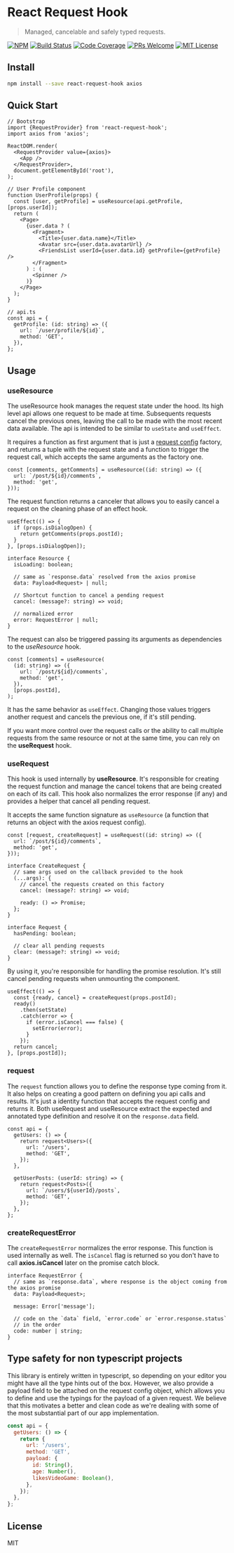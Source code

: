 # React Request Hook

> Managed, cancelable and safely typed requests.

<!-- prettier-ignore-start -->
[![NPM](https://img.shields.io/npm/v/react-request-hook.svg)][npm]
[![Build Status][build-badge]][build]
[![Code Coverage][coverage-badge]][coverage]
[![PRs Welcome][prs-badge]][prs]
[![MIT License][license-badge]][license]

<!-- prettier-ignore-end -->

## Install

```bash
npm install --save react-request-hook axios
```

## Quick Start

```tsx
// Bootstrap
import {RequestProvider} from 'react-request-hook';
import axios from 'axios';

ReactDOM.render(
  <RequestProvider value={axios}>
    <App />
  </RequestProvider>,
  document.getElementById('root'),
);
```

```tsx
// User Profile component
function UserProfile(props) {
  const [user, getProfile] = useResource(api.getProfile, [props.userId]);
  return (
    <Page>
      {user.data ? (
        <Fragment>
          <Title>{user.data.name}</Title>
          <Avatar src={user.data.avatarUrl} />
          <FriendsList userId={user.data.id} getProfile={getProfile} />
        </Fragment>
      ) : (
        <Spinner />
      )}
    </Page>
  );
}
```

```tsx
// api.ts
const api = {
  getProfile: (id: string) => ({
    url: `/user/profile/${id}`,
    method: 'GET',
  }),
};
```

## Usage

### useResource

The useResource hook manages the request state under the hood. Its high level api allows one request to be made at time. Subsequents requests cancel the previous ones, leaving the call to be made with the most recent data available. The api is intended to be similar to `useState` and `useEffect`.

It requires a function as first argument that is just a [request config][axios-request-config] factory, and returns a tuple with the request state and a function to trigger the request call, which accepts the same arguments as the factory one.

```tsx
const [comments, getComments] = useResource((id: string) => ({
  url: `/post/${id}/comments`,
  method: 'get',
}));
```

The request function returns a canceler that allows you to easily cancel a request on the cleaning phase of an effect hook.

```tsx
useEffect(() => {
  if (props.isDialogOpen) {
    return getComments(props.postId);
  }
}, [props.isDialogOpen]);
```

```tsx
interface Resource {
  isLoading: boolean;

  // same as `response.data` resolved from the axios promise
  data: Payload<Request> | null;

  // Shortcut function to cancel a pending request
  cancel: (message?: string) => void;

  // normalized error
  error: RequestError | null;
}
```

The request can also be triggered passing its arguments as dependencies to the _useResource_ hook.

```tsx
const [comments] = useResource(
  (id: string) => ({
    url: `/post/${id}/comments`,
    method: 'get',
  }),
  [props.postId],
);
```

It has the same behavior as `useEffect`. Changing those values triggers another request and cancels the previous one, if it's still pending.

If you want more control over the request calls or the ability to call multiple requests from the same resource or not at the same time, you can rely on the **useRequest** hook.

### useRequest

This hook is used internally by **useResource**. It's responsible for creating the request function and manage the cancel tokens that are being created on each of its call. This hook also normalizes the error response (if any) and provides a helper that cancel all pending request.

It accepts the same function signature as `useResource` (a function that returns an object with the axios request config).

```tsx
const [request, createRequest] = useRequest((id: string) => ({
  url: `/post/${id}/comments`,
  method: 'get',
}));
```

```tsx
interface CreateRequest {
  // same args used on the callback provided to the hook
  (...args): {
    // cancel the requests created on this factory
    cancel: (message?: string) => void;

    ready: () => Promise;
  };
}

interface Request {
  hasPending: boolean;

  // clear all pending requests
  clear: (message?: string) => void;
}
```

By using it, you're responsible for handling the promise resolution. It's still cancel pending requests when unmounting the component.

```tsx
useEffect(() => {
  const {ready, cancel} = createRequest(props.postId);
  ready()
    .then(setState)
    .catch(error => {
      if (error.isCancel === false) {
        setError(error);
      }
    });
  return cancel;
}, [props.postId]);
```

### request

The `request` function allows you to define the response type coming from it. It also helps on creating a good pattern on defining you api calls and results. It's just a identity function that accepts the request config and returns it. Both useRequest and useResource extract the expected and annotated type definition and resolve it on the `response.data` field.

```tsx
const api = {
  getUsers: () => {
    return request<Users>({
      url: '/users',
      method: 'GET',
    });
  },

  getUserPosts: (userId: string) => {
    return request<Posts>({
      url: `/users/${userId}/posts`,
      method: 'GET',
    });
  },
};
```

### createRequestError

The `createRequestError` normalizes the error response. This function is used internally as well. The `isCancel` flag is returned so you don't have to call **axios.isCancel** later on the promise catch block.

```tsx
interface RequestError {
  // same as `response.data`, where response is the object coming from the axios promise
  data: Payload<Request>;

  message: Error['message'];

  // code on the `data` field, `error.code` or `error.response.status`
  // in the order
  code: number | string;
}
```

## Type safety for non typescript projects

This library is entirely written in typescript, so depending on your editor you might have all the type hints out of the box. However, we also provide a payload field to be attached on the request config object, which allows you to define and use the typings for the payload of a given request. We believe that this motivates a better and clean code as we're dealing with some of the most substantial part of our app implementation.

```js
const api = {
  getUsers: () => {
    return {
      url: '/users',
      method: 'GET',
      payload: {
        id: String(),
        age: Number(),
        likesVideoGame: Boolean(),
      },
    });
  },
};
```

## License

MIT

<!-- prettier-ignore-start -->

[axios-request-config]: (https://github.com/axios/axios#request-config)

[npm]: (https://img.shields.io/npm/v/use-request-hook.svg)
[node]: https://nodejs.org
[build-badge]: https://img.shields.io/travis/schettino/react-request-hook.svg?style=flat-square
[build]: https://travis-ci.org/schettino/react-request-hook
[coverage-badge]: https://img.shields.io/codecov/c/github/schettino/react-request-hook.svg?style=flat-square
[coverage]: https://codecov.io/github/schettino/react-request-hook
[license-badge]: https://img.shields.io/npm/l/react-testing-library.svg?style=flat-square
[license]: https://github.com/kentcdodds/react-testing-library/blob/master/LICENSE
[prs-badge]: https://img.shields.io/badge/PRs-welcome-brightgreen.svg?style=flat-square
[prs]: http://makeapullrequest.com

<!-- prettier-ignore-end -->
